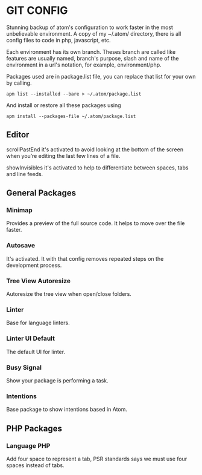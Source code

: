 # GIT CONFIG

Stunning backup of atom's configuration to work faster in the most unbelievable
environment. A copy of my ~/.atom/ directory, there is all config files to code
in php, javascript, etc.

Each environment has its own branch. Theses branch are called like features are
usually named, branch's purpose, slash and name of the environment in a url's
notation, for example, environment/php.

Packages used are in package.list file, you can replace that list for your own
by calling.

```shell
apm list --installed --bare > ~/.atom/package.list
```

And install or restore all these packages using

```shell
apm install --packages-file ~/.atom/package.list
```

## Editor

scrollPastEnd it's activated to avoid looking at the bottom of the screen when
you’re editing the last few lines of a file.

showInvisibles it's activated to help to differentiate between spaces, tabs and
line feeds.

## General Packages

### Minimap

Provides a preview of the full source code. It helps to move over the file
faster.

### Autosave

It's activated. It with that config removes repeated steps on the development
process.

### Tree View Autoresize

Autoresize the tree view when open/close folders.

### Linter

Base for language linters.

### Linter UI Default

The default UI for linter.

### Busy Signal

Show your package is performing a task.

### Intentions

Base package to show intentions based in Atom.

## PHP Packages

### Language PHP

Add four space to represent a tab, PSR standards says we must use four spaces
instead of tabs.
